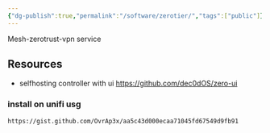 ```yaml
---
{"dg-publish":true,"permalink":"/software/zerotier/","tags":["public"]}
---
```



Mesh-zerotrust-vpn service

## Resources
- selfhosting controller with ui https://github.com/dec0dOS/zero-ui


### install on unifi usg
```gist
https://gist.github.com/OvrAp3x/aa5c43d000ecaa71045fd67549d9fb91
```